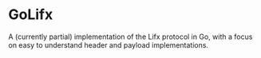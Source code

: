 # GoLifx

A (currently partial) implementation of the Lifx protocol in Go, with a focus on easy to understand header and payload implementations.

